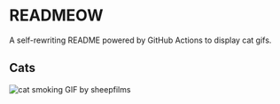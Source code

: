 # READMEOW

A self-rewriting README powered by GitHub Actions to display cat gifs.

## Cats

![cat smoking GIF by sheepfilms](https://media0.giphy.com/media/l0ExdMHUDKteztyfe/200.gif?cid=9acd02da5gu0pdouz8t4orb07rxq80e9m7hp4frf8wdb1tdt&ep=v1_gifs_search&rid=200.gif&ct=g)
